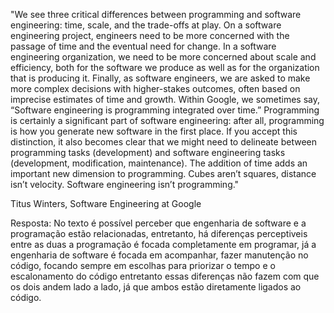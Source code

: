 "We see three critical differences between programming and software engineering: time, scale, and the trade-offs at play. On a software engineering project, engineers need to be more concerned with the passage of time and the eventual need for change. In a software engineering organization, we need to be more concerned about scale and efficiency, both for the software we produce as well as for the organization that is producing it. Finally, as software engineers, we are asked to make more complex decisions with higher-stakes outcomes, often based on imprecise estimates of time and growth. Within Google, we sometimes say, “Software engineering is programming integrated over time.” Programming is certainly a significant part of software engineering: after all, programming is how you generate new software in the first place. If you accept this distinction, it also becomes clear that we might need to delineate between programming tasks (development) and software engineering tasks (development, modification, maintenance). The addition of time adds an important new dimension to programming. Cubes aren’t squares, distance isn’t velocity. Software engineering isn’t programming."

Titus Winters, Software Engineering at Google

Resposta: No texto é possível perceber que engenharia de software e a programação estão relacionadas, entretanto, há diferenças perceptiveis entre as duas
a programação é focada completamente em programar, já a engenharia de software é focada em acompanhar, fazer manutenção no código, focando sempre em escolhas para priorizar o tempo e o escalonamento do código
entretanto essas diferenças não fazem com que os dois andem lado a lado, já que ambos estão diretamente ligados ao código.
